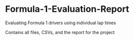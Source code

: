 # Formula-1-Evaluation-Report
Evaluating Formula 1 drivers using individual lap times

Contains all files, CSVs, and the report for the project

